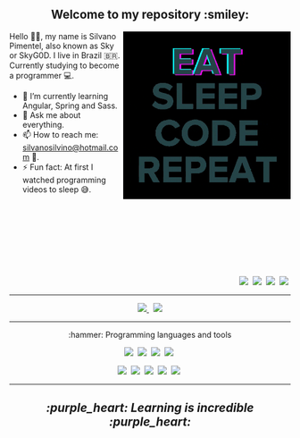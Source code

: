 <h2 align="center" >Welcome to my repository :smiley:</h2>

<p>

  <img width=300 align="right"  src="programming.gif" />

  Hello 👋🏾, my name is Silvano Pimentel, also known as Sky or SkyG0D. I live in Brazil :brazil:.  
  Currently studying to become a programmer :computer:.


  - 🌱 I’m currently learning Angular, Spring and Sass.
  - 💬 Ask me about everything.
  - 📫 How to reach me: silvanosilvino@hotmail.com :email:.
  - ⚡ Fun fact: At first I watched programming videos to sleep :sweat_smile:.

  <br />
  <br />
  <br />
  <br />
  <br />
  <br />
  <br />

  <p align="right" >
    <img src="https://img.shields.io/badge/-Github-191919?&style=for-the-badge&logo=Github" />&nbsp;
    <img src="https://img.shields.io/badge/-Discord-7289DA?&style=for-the-badge&logo=Discord&logoColor=fff" />&nbsp;
    <img src="https://img.shields.io/badge/-CodePen-191919?&style=for-the-badge&logo=CodePen" />&nbsp;
    <img src="https://img.shields.io/badge/-Twitter-fff?&style=for-the-badge&logo=Twitter" />&nbsp;
  </p> 
  
</p>

---

<p align="center" >
  <a href="https://github.com/anuraghazra/github-readme-stats" >
    <img width=400 src="https://github-readme-stats.vercel.app/api?username=SkyG0D&show_icons=true&theme=dracula" />
  </a> &nbsp;

  <a href="https://github.com/anuraghazra/github-readme-stats" >
    <img width=335 src="https://github-readme-stats.vercel.app/api/top-langs/?username=SkyG0D&show_icons=true&theme=dracula&layout=compact" />
  </a>  
</p>

---

<p>
  
   <p align="center" >:hammer: Programming languages and tools</p>
  
   <p align="center">
    <img src="https://img.shields.io/badge/-Java-FF6E96?&logo=Java&logoColor=fff" />&nbsp;
    <img src="https://img.shields.io/badge/-Spring-7B1FA2?&logo=Spring&logoColor=fff" />&nbsp;
    <img src="https://img.shields.io/badge/-JavaScript-FF6E96?&logo=JavaScript&logoColor=fff" />&nbsp;
    <img src="https://img.shields.io/badge/-TypeScript-7B1FA2?&logo=TypeScript&logoColor=fff" />&nbsp;
   </p>
  
   <p align="center">
    <img src="https://img.shields.io/badge/-HTML5-FF6E96?&logo=HTML5&logoColor=fff" />&nbsp;
    <img src="https://img.shields.io/badge/-CSS3-FF6E96?&logo=CSS3&logoColor=fff" />&nbsp;
    <img src="https://img.shields.io/badge/-Sass-7B1FA2?&logo=Sass&logoColor=fff" />&nbsp;
    <img src="https://img.shields.io/badge/-MySql-7B1FA2?&logo=MySql&logoColor=fff" />&nbsp;
    <img src="https://img.shields.io/badge/-Git-7B1FA2?&logo=Git&logoColor=fff" />&nbsp;
   </p>
<p>

---

<h2 align="center" ><i>:purple_heart: Learning is incredible :purple_heart:</i></h2>
